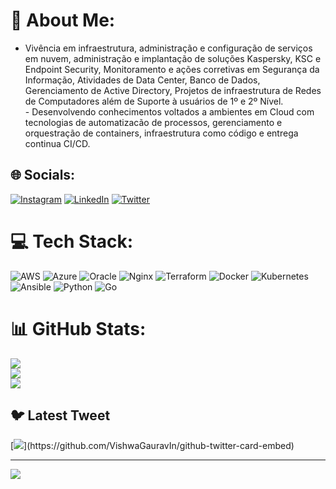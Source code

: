 # 💫 About Me:
- Vivência em infraestrutura, administração e configuração de serviços em nuvem, administração e implantação de soluções Kaspersky, KSC e Endpoint Security, Monitoramento e ações corretivas em Segurança da Informação, Atividades de Data Center, Banco de Dados, Gerenciamento de Active Directory, Projetos de infraestrutura de Redes de Computadores além de Suporte à usuários de 1º e 2º Nível.<br>- Desenvolvendo conhecimentos voltados a ambientes em Cloud com tecnologias de automatizacão de processos, gerenciamento e orquestração de containers, infraestrutura como código e entrega continua CI/CD.


## 🌐 Socials:
[![Instagram](https://img.shields.io/badge/Instagram-%23E4405F.svg?logo=Instagram&logoColor=white)](https://instagram.com/gustavordd) [![LinkedIn](https://img.shields.io/badge/LinkedIn-%230077B5.svg?logo=linkedin&logoColor=white)](https://linkedin.com/in/https://www.linkedin.com/in/gustavorodrigues99/) [![Twitter](https://img.shields.io/badge/Twitter-%231DA1F2.svg?logo=Twitter&logoColor=white)](https://twitter.com/@gustavordd_) 

# 💻 Tech Stack:
![AWS](https://img.shields.io/badge/AWS-%23FF9900.svg?style=for-the-badge&logo=amazon-aws&logoColor=white) ![Azure](https://img.shields.io/badge/azure-%230072C6.svg?style=for-the-badge&logo=azure-devops&logoColor=white) ![Oracle](https://img.shields.io/badge/Oracle-F80000?style=for-the-badge&logo=oracle&logoColor=white) ![Nginx](https://img.shields.io/badge/nginx-%23009639.svg?style=for-the-badge&logo=nginx&logoColor=white) ![Terraform](https://img.shields.io/badge/terraform-%235835CC.svg?style=for-the-badge&logo=terraform&logoColor=white) ![Docker](https://img.shields.io/badge/docker-%230db7ed.svg?style=for-the-badge&logo=docker&logoColor=white) ![Kubernetes](https://img.shields.io/badge/kubernetes-%23326ce5.svg?style=for-the-badge&logo=kubernetes&logoColor=white) ![Ansible](https://img.shields.io/badge/ansible-%231A1918.svg?style=for-the-badge&logo=ansible&logoColor=white) ![Python](https://img.shields.io/badge/python-3670A0?style=for-the-badge&logo=python&logoColor=ffdd54) ![Go](https://img.shields.io/badge/go-%2300ADD8.svg?style=for-the-badge&logo=go&logoColor=white)
# 📊 GitHub Stats:
![](https://github-readme-stats.vercel.app/api?username=gustavordd&theme=dark&hide_border=false&include_all_commits=true&count_private=false)<br/>
![](https://github-readme-streak-stats.herokuapp.com/?user=gustavordd&theme=dark&hide_border=false)<br/>
![](https://github-readme-stats.vercel.app/api/top-langs/?username=gustavordd&theme=dark&hide_border=false&include_all_commits=true&count_private=false&layout=compact)

## 🐦 Latest Tweet
[![](https://gtce.itsvg.in/api?username=@gustavordd_)](https://github.com/VishwaGauravIn/github-twitter-card-embed)

---
[![](https://visitcount.itsvg.in/api?id=gustavordd&icon=0&color=0)](https://visitcount.itsvg.in)
